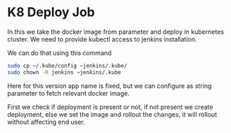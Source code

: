 # K8 Deploy Job

In this we take the docker image from parameter and deploy in kubernetes cluster.
We need to provide kubectl access to jenkins installation.

We can do that using this command
```bash
sudo cp ~/.kube/config ~jenkins/.kube/
sudo chown -R jenkins ~jenkins/.kube 
```
Here for this version app name is fixed, but we can configure as string
parameter to fetch relevant docker image.

First we check if deployment is present or not, if not present we create deployment,
else we set the image and rollout the changes, it will rollout without affecting end user.
